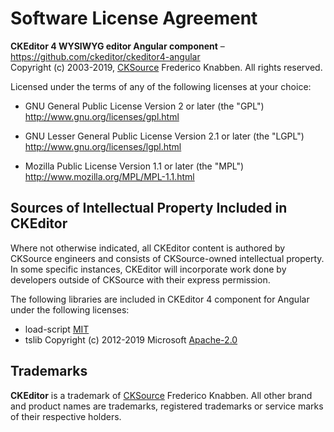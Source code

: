 Software License Agreement
==========================

**CKEditor 4 WYSIWYG editor Angular component** – https://github.com/ckeditor/ckeditor4-angular <br>
Copyright (c) 2003-2019, [CKSource](https://cksource.com/) Frederico Knabben. All rights reserved.

Licensed under the terms of any of the following licenses at your
choice:

- GNU General Public License Version 2 or later (the "GPL")
  http://www.gnu.org/licenses/gpl.html

- GNU Lesser General Public License Version 2.1 or later (the "LGPL")
  http://www.gnu.org/licenses/lgpl.html

- Mozilla Public License Version 1.1 or later (the "MPL")
  http://www.mozilla.org/MPL/MPL-1.1.html

Sources of Intellectual Property Included in CKEditor
-----------------------------------------------------

Where not otherwise indicated, all CKEditor content is authored by CKSource engineers and consists of CKSource-owned intellectual property. In some specific instances, CKEditor will incorporate work done by developers outside of CKSource with their express permission.

The following libraries are included in CKEditor 4 component for Angular under the following licenses:

- load-script [MIT](https://github.com/eldargab/load-script#license)
- tslib Copyright (c) 2012-2019 Microsoft [Apache-2.0](https://github.com/Microsoft/tslib/blob/master/LICENSE.txt)

Trademarks
----------

**CKEditor** is a trademark of [CKSource](https://cksource.com/) Frederico Knabben. All other brand and product names are trademarks, registered trademarks or service marks of their respective holders.
